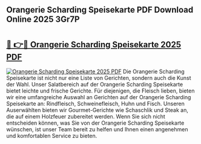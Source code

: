 ## Orangerie Scharding Speisekarte PDF Download Online 2025 3Gr7P

# <h2><a href="http://gcds4v.nevu.top/?p=Orangerie+Scharding+Speisekarte">🔗 👉🔴 Orangerie Scharding Speisekarte 2025 PDF</a></h2>

[![Orangerie Scharding Speisekarte 2025 PDF](https://i.imgur.com/dBaPXMq.png)](http://gcds4v.nevu.top/?p=Orangerie+Scharding+Speisekarte)
Die Orangerie Scharding Speisekarte ist nicht nur eine Liste von Gerichten, sondern auch die Kunst der Wahl. Unser Salatbereich auf der Orangerie Scharding Speisekarte bietet leichte und frische Gerichte. Für diejenigen, die Fleisch lieben, bieten wir eine umfangreiche Auswahl an Gerichten auf der Orangerie Scharding Speisekarte an: Rindfleisch, Schweinefleisch, Huhn und Fisch. Unseren Auserwählten bieten wir Gourmet-Gerichte wie Schaschlik und Steak an, die auf einem Holzfeuer zubereitet werden. Wenn Sie sich nicht entscheiden können, was Sie von der Orangerie Scharding Speisekarte wünschen, ist unser Team bereit zu helfen und Ihnen einen angenehmen und komfortablen Service zu bieten.
